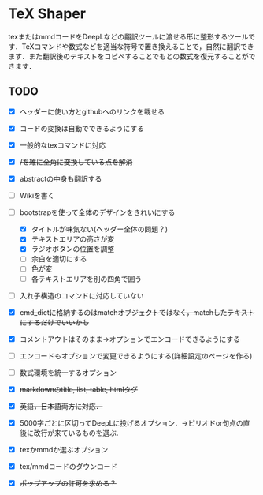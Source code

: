 # TeX Shaper

texまたはmmdコードをDeepLなどの翻訳ツールに渡せる形に整形するツールです．TeXコマンドや数式などを適当な符号で置き換えることで，自然に翻訳できます．また翻訳後のテキストをコピペすることでもとの数式を復元することができます．

## TODO

* [X] ヘッダーに使い方とgithubへのリンクを載せる
* [X] コードの変換は自動でできるようにする
* [X] 一般的なtexコマンドに対応
* [X] ~~/を雑に全角に変換している点を解消~~
* [X] abstractの中身も翻訳する
* [ ] Wikiを書く
* [ ] bootstrapを使って全体のデザインをきれいにする

  * [X] タイトルが味気ない(ヘッダー全体の問題？)
  * [X] テキストエリアの高さが変
  * [X] ラジオボタンの位置を調整
  * [ ] 余白を適切にする
  * [ ] 色が変
  * [ ] 各テキストエリアを別の四角で囲う
* [ ] 入れ子構造のコマンドに対応していない
* [X] ~~cmd_dictに格納するのはmatchオブジェクトではなく，matchしたテキストにするだけでいいかも~~
* [X] コメントアウトはそのまま→オプションでエンコードできるようにする
* [ ] エンコードもオプションで変更できるようにする(詳細設定のページを作る)
* [ ] 数式環境を統一するオプション
* [X] ~~markdownのtitle, list, table, htmlタグ~~
* [X] ~~英語，日本語両方に対応．~~
* [X] 5000字ごとに区切ってDeepLに投げるオプション．→ピリオドor句点の直後に改行が来ているものを選ぶ.
* [X] texかmmdか選ぶオプション
* [X] tex/mmdコードのダウンロード
* [X] ~~ポップアップの許可を求める？~~
